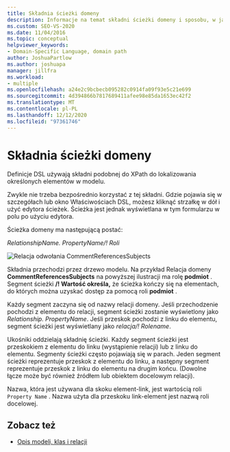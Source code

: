 ```yaml
---
title: Składnia ścieżki domeny
description: Informacje na temat składni ścieżki domeny i sposobu, w jaki definicje DSL używają składni podobnej do XPath do lokalizowania określonych elementów w modelu.
ms.custom: SEO-VS-2020
ms.date: 11/04/2016
ms.topic: conceptual
helpviewer_keywords:
- Domain-Specific Language, domain path
author: JoshuaPartlow
ms.author: joshuapa
manager: jillfra
ms.workload:
- multiple
ms.openlocfilehash: a24e2c9bcbecb095282c0914fa09f93e5c21e699
ms.sourcegitcommit: 4d394866b7817689411afee98e85da1653ec42f2
ms.translationtype: MT
ms.contentlocale: pl-PL
ms.lasthandoff: 12/12/2020
ms.locfileid: "97361746"
---
```

# <a name="domain-path-syntax"></a>Składnia ścieżki domeny
Definicje DSL używają składni podobnej do XPath do lokalizowania określonych elementów w modelu.

 Zwykle nie trzeba bezpośrednio korzystać z tej składni. Gdzie pojawia się w szczegółach lub okno Właściwościach DSL, możesz kliknąć strzałkę w dół i użyć edytora ścieżek. Ścieżka jest jednak wyświetlana w tym formularzu w polu po użyciu edytora.

 Ścieżka domeny ma następującą postać:

 *RelationshipName. PropertyName/! Roli*

 ![Relacja odwołania CommentReferencesSubjects](../modeling/media/dsl_reference.png)

 Składnia przechodzi przez drzewo modelu. Na przykład Relacja domeny **CommentReferencesSubjects** na powyższej ilustracji ma rolę **podmiot** . Segment ścieżki **/! Wartość określa,** że ścieżka kończy się na elementach, do których można uzyskać dostęp za pomocą roli **podmiot** .

 Każdy segment zaczyna się od nazwy relacji domeny. Jeśli przechodzenie pochodzi z elementu do relacji, segment ścieżki zostanie wyświetlony jako *Relationship. PropertyName*. Jeśli przeskok pochodzi z linku do elementu, segment ścieżki jest wyświetlany jako *relacja/! Rolename*.

 Ukośniki oddzielają składnię ścieżki. Każdy segment ścieżki jest przeskokiem z elementu do linku (wystąpienie relacji) lub z linku do elementu. Segmenty ścieżki często pojawiają się w parach. Jeden segment ścieżki reprezentuje przeskok z elementu do linku, a następny segment reprezentuje przeskok z linku do elementu na drugim końcu. (Dowolne łącze może być również źródłem lub obiektem docelowym relacji).

 Nazwa, która jest używana dla skoku element-link, jest wartością roli `Property Name` . Nazwa użyta dla przeskoku link-element jest nazwą roli docelowej.

## <a name="see-also"></a>Zobacz też

- [Opis modeli, klas i relacji](../modeling/understanding-models-classes-and-relationships.md)
